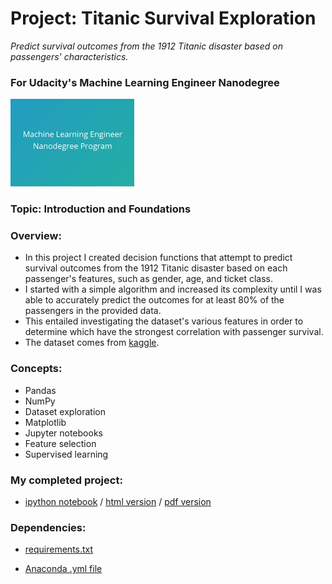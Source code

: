 # Project: Titanic Survival Exploration
*Predict survival outcomes from the 1912 Titanic disaster based on passengers' characteristics.*
### For Udacity's Machine Learning Engineer Nanodegree
<img src="https://github.com/jamesdellinger/machine_learning_nanodegree_titanic_practice_project/blob/master/mlndlogo.png" height="140">

### Topic: Introduction and Foundations

### Overview:

* In this project I created decision functions that attempt to predict survival outcomes from the 1912 Titanic disaster based on each passenger's features, such as gender, age, and ticket class.
* I started with a simple algorithm and increased its complexity until I was able to accurately predict the outcomes for at least 80% of the passengers in the provided data.
* This entailed investigating the dataset's various features in order to determine which have the strongest correlation with passenger survival.
* The dataset comes from [kaggle](https://www.kaggle.com/c/titanic/data).

### Concepts:

* Pandas
* NumPy
* Dataset exploration
* Matplotlib
* Jupyter notebooks
* Feature selection
* Supervised learning

### My completed project:

* [ipython notebook](https://github.com/jamesdellinger/machine_learning_nanodegree_titanic_practice_project/blob/master/titanic_survival_exploration.ipynb) / [html version](http://htmlpreview.github.com/?https://github.com/jamesdellinger/machine_learning_nanodegree_titanic_practice_project/blob/master/report.html) / [pdf version](https://github.com/jamesdellinger/machine_learning_nanodegree_titanic_practice_project/blob/master/titanic_survival_exploration.pdf)

### Dependencies:

* [requirements.txt](https://github.com/jamesdellinger/machine_learning_nanodegree_titanic_practice_project/blob/master/requirements.txt)

* [Anaconda .yml file](https://github.com/jamesdellinger/machine_learning_nanodegree_titanic_practice_project/blob/master/titanic_practice_project.yml)
